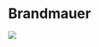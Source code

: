 # Brandmauer

[![](https://github.com/themelektaus/brandmauer/actions/workflows/dotnet.yml/badge.svg)](https://github.com/themelektaus/brandmauer/actions/workflows/dotnet.yml)
